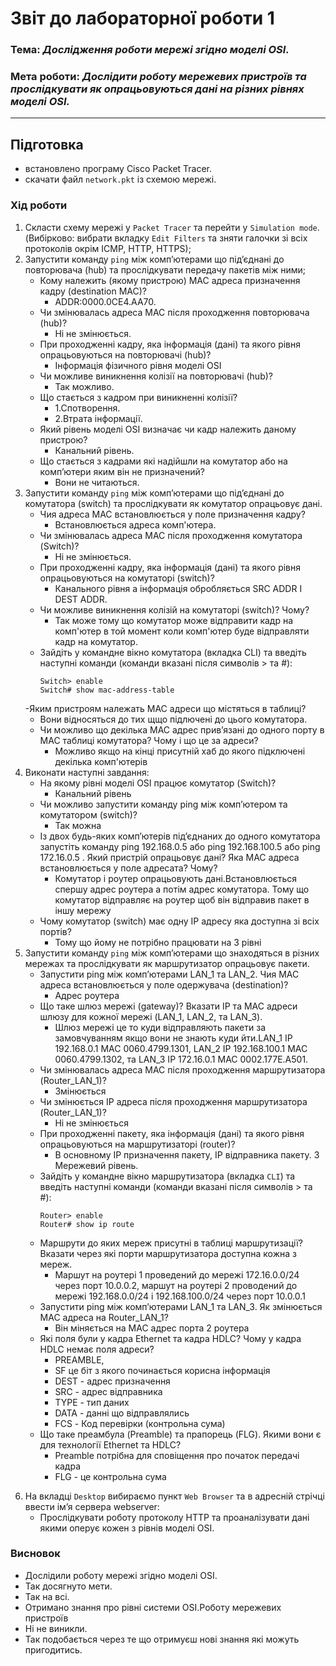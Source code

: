 # Звіт до лабораторної  роботи 1### Тема: _Дослідження роботи мережі згідно моделі OSI._### Мета роботи: _Дослідити роботу мережевих пристроїв та прослідкувати як опрацьовуються дані на різних рівнях моделі OSI._>>---## Підготовка- встановлено програму Cisco Packet Tracer.- скачати файл `network.pkt` із схемою мережі.### Хід роботи1) Скласти схему мережі у `Packet Tracer` та перейти у `Simulation mode`. (Вибірково: вибрати вкладку `Edit Filters` та зняти галочки зі всіх протоколів окрім ICMP, HTTP, HTTPS);2) Запустити команду `ping` між комп’ютерами що під’єднані до повторювача (hub) та прослідкувати передачу пакетів між ними;    - Кому належить (якому пристрою) MAC адреса призначення кадру (destination МАС)?      - ADDR:0000.0CE4.AA70.    - Чи змінювалась адреса MAC після проходження повторювача (hub)?      - Ні не змінюється.    - При проходженні кадру, яка інформація (дані) та якого рівня опрацьовуються на повторювачі (hub)?      - Інформація фізичного рівня моделі ОSI    - Чи можливе виникнення колізії на повторювачі (hub)?      - Так можливо.    - Що стається з кадром при виникненні колізії?      - 1.Спотворення.      - 2.Втрата інформації.    - Який рівень моделі OSI визначає чи кадр належить даному пристрою?      - Канальний рівень.    - Що стається з кадрами які надійшли на комутатор або на комп’ютери яким він не призначений?      - Вони не читаються.3) Запустити команду `ping` між комп’ютерами що під’єднані до комутатора (switch) та прослідкувати як комутатор опрацьовує дані.    - Чия адреса MAC встановлюється у поле призначення кадру?      - Встановлюється адреса комп'ютера.    - Чи змінювалась адреса MAC після проходження комутатора (Switch)?      - Ні не змінюється.    - При проходженні кадру, яка інформація (дані) та якого рівня опрацьовуються на комутаторі (switch)?      - Канального рівня а інформація обробляється SRC ADDR I DEST ADDR.    - Чи можливе виникнення колізій на комутаторі (switch)? Чому?      - Так може тому що комутатор може відправити кадр на комп'ютер в той момент коли комп'ютер буде відправляти кадр на комутатор.     - Зайдіть у командне вікно комутатора (вкладка CLI) та введіть наступні команди (команди вказані після символів > та #):        ```shell script        Switch> enable        Switch# show mac-address-table        ```    -Яким пристроям належать МАС адреси що містяться в таблиці?      - Вони відносяться до тих щщо підлючені до цього комутатора.    - Чи можливо що декілька МАС адрес прив’язані до одного порту в МАС таблиці комутатора? Чому і що це за адреси?      - Можливо якщо на кінці присутній хаб до якого підключені декілька комп'ютерів4) Виконати наступні завдання:    - На якому рівні моделі OSI працює комутатор (Switch)?       - Канальний рівень     - Чи можливо запустити команду ping між комп’ютером та комутатором (switch)?      - Так можна     - Із двох будь-яких комп’ютерів під’єднаних до одного комутатора запустіть команду ping 192.168.0.5 або ping 192.168.100.5 або ping 172.16.0.5 . Який пристрій опрацьовує дані? Яка МАС адреса встановлюється у поле адресата? Чому?      - Комутатор і роутер опрацьовують дані.Встановлюється спершу адрес роутера а потім адрес комутатора. Тому що комутатор відправляє на роутер щоб він відправив пакет в іншу мережу     - Чому комутатор (switch) має одну ІР адресу яка доступна зі всіх портів?      - Тому що йому не потрібно працювати на 3 рівні 5) Запустити команду `ping` між комп’ютерами що знаходяться в різних мережах та прослідкувати як маршрутизатор опрацьовує пакети.    - Запустити ping між комп’ютерами LAN_1 та LAN_2. Чия МАС адреса встановлюється у поле одержувача (destination)?      - Адрес роутера    - Що таке шлюз мережі (gateway)? Вказати IP та МАС адреси шлюзу для кожної мережі (LAN_1, LAN_2, та LAN_3).      - Шлюз мережі це то куди відправляють пакети за замовчуванням якщо вони не знають куди йти.LAN_1 IP 192.168.0.1 MAC 0060.4799.1301, LAN_2 IP 192.168.100.1 MAC 0060.4799.1302, та LAN_3 IP 172.16.0.1 MAC 0002.177E.A501.    - Чи змінювалась адреса MAC після проходження маршрутизатора (Router_LAN_1)?      - Змінюється     - Чи змінюється ІР адреса після проходження маршрутизатора (Router_LAN_1)?      - Ні не змінюється    - При проходженні пакету, яка інформація (дані) та якого рівня опрацьовуються на маршрутизаторі (router)?      - В основному IP призначення пакету, IP відправника пакету. 3 Мережевий рівень.    - Зайдіть у командне вікно маршрутизатора (вкладка `CLI`) та введіть наступні команди (команди вказані після символів > та #):        ```shell script        Router> enable        Router# show ip route        ```    - Маршрути до яких мереж присутні в таблиці маршрутизації? Вказати через які порти маршрутизатора доступна кожна з мереж.      - Маршут на роутері 1 проведений до мережі 172.16.0.0/24 через порт 10.0.0.2, маршут на роутері 2 проводений до мережі 192.168.0.0/24 і 192.168.100.0/24 через порт 10.0.0.1    - Запустити ping між комп’ютерами LAN_1 та LAN_3. Як змінюється МАС адреса на Router_LAN_1?       - Він міняється на MAC адрес порта 2 роутера     - Які поля були у кадра Ethernet та кадра HDLC? Чому у кадра HDLC немає поля адреси?      - PREAMBLE,      - SF це біт з якого починається корисна інформація       - DEST - адрес призначення      - SRC - адрес відправника       - TYPE - тип даних       - DATA - данні що відправлялись      - FCS - Код перевірки (контрольна сума)    - Що таке преамбула (Preamble) та прапорець (FLG). Якими вони є для технології Ethernet та HDLC?      - Preamble потрібна для сповіщення про початок передачі кадра       - FLG - це контрольна сума6. На вкладці `Desktop` вибираємо пункт `Web Browser` та в адресній стрічці ввести ім’я сервера webserver:    - Прослідкувати роботу протоколу HTTP та проаналізувати дані якими оперує кожен з рівнів моделі OSI.    ### Висновок - Дослідили роботу мережі згідно моделі OSI.- Так досягнуто мети.- Так на всі.- Отримано знання про рівні системи OSI.Роботу мережевих пристроїв - Ні не виникли. - Так подобається через те що отримуєш нові знання які можуть пригодитись.  